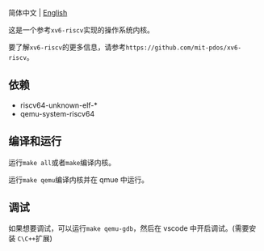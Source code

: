 简体中文 | [English](README.md)

这是一个参考`xv6-riscv`实现的操作系统内核。

要了解`xv6-riscv`的更多信息，请参考`https://github.com/mit-pdos/xv6-riscv`。

## 依赖

- riscv64-unknown-elf-\*
- qemu-system-riscv64

## 编译和运行

运行`make all`或者`make`编译内核。

运行`make qemu`编译内核并在 qmue 中运行。

## 调试

如果想要调试，可以运行`make qemu-gdb`，然后在 vscode 中开启调试。(需要安装 `C\C++`扩展)

